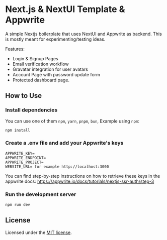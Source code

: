 # Next.js & NextUI Template & Appwrite

A simple Nextjs boilerplate that uses NextUI and Appwrite as backend. This is mostly meant for experimenting/testing ideas.

Features:

- Login & Signup Pages
- Email verification workflow
- Gravatar integration for user avatars
- Account Page with password update form
- Protected dashboard page.

## How to Use

### Install dependencies

You can use one of them `npm`, `yarn`, `pnpm`, `bun`, Example using `npm`:

```bash
npm install
```

### Create a .env file and add your Appwrite's keys

```
APPWRITE_KEY=
APPWRITE_ENDPOINT=
APPWRITE_PROJECT=
WEBSITE_URL= for example http://localhost:3000
```

You can find step-by-step instructions on how to retrieve these keys in the appwrite docs: https://appwrite.io/docs/tutorials/nextjs-ssr-auth/step-3

### Run the development server

```bash
npm run dev
```

## License

Licensed under the [MIT license](https://github.com/nextui-org/next-app-template/blob/main/LICENSE).

